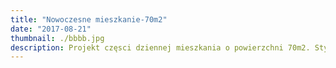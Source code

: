 ```yaml
---
title: "Nowoczesne mieszkanie-70m2"
date: "2017-08-21"
thumbnail: ./bbbb.jpg
description: Projekt częsci dziennej mieszkania o powierzchni 70m2. Styl nowoczesny&#58; dominacja kolorów bieli i szarości, przełamana drewnem. Dzięki takiej kolorystyce mieszkanie jest dobrą bazą do sezonowych zmian i odświeżeń mieszkania przy pomocy bardziej intenstywnych dodatków. Co więcej, stonowana kolorsytyka pozwala lepiej wypocząć i nie męczy wzroku. Otwarta przestrzeń dzienna, czyli&#58; hol kuchnia oraz salon, została podzielona ścianką działową z TV, oraz zabudową wysoką szaf. Dzięki temu przymknięciu otrzymałam bardziej zdefiniowane i funkcjonalne pomieszczenia, które nadal jednak są otwartą całością, przez co dają poczucie większej przestrzeni niż przy klasycznie zamkniętych wnętrzach. Lustro w korytarzu potęguje wrażenie dużej przestrzeni. Zastosowanie na podłodze w holu i kuchni dużych płytek gresowych w wysokim połysku również powiększa optycznie przestrzeń. Natomiast elmenty drewna takie jak podłoga w salonie, czy drewniane wstawki w holu i kuchni dodają całości ciepła i pozwalają zachować balans po między nowoczesnością, a "domową przytulnością". Skośne ustawienie zabudowy meblowej korytarza i kuchni,a także ścianek działowych i sufitów podwieszanych, nadały wnętrzu dynamizmu i podkreśliły nowoczesny, geomteryczny charakter. Dzięki wykorzystaniu zabudowy meblowej jako ścianki działowej uzyskałam bardzo dużo miejsca do przechowywania zarówno rzeczy kuchennych, jak i gospodarczych oraz ubrań. Łazienka jest kontynuacją przestrzeni dziennej, dlatego też jej kolorystyka oraz geomteryczne płytki wokół lustra nawiązują do głównej przestrzeni mieszkania.Całość uzupełniają liczne punkty świetlne, takie jak&#58; główne funkcyjne (lampy w korytarzu, salonie, kuchni), oświetlenie robocze( oświetlenie blatu w kuchni i lustra w łazience), czy nastrojowe (oczka halogenowe oraz ledowe podświetlenie sufitów podwieszanych), które dodatkowo podkreślają charakter i różnorodności użytych w aranżacji materiałów.
---
```

